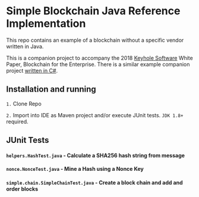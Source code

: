 # Simple Blockchain Java Reference Implementation 

This repo contains an example of a blockchain without a specific vendor written in Java.

This is a companion project to accompany the 2018 [Keyhole Software](https://keyholesoftware.com) White Paper, Blockchain for the Enterprise. There is a similar example companion project [written in C#](https://github.com/in-the-keyhole/khs-blockchain-csharp-example).

## Installation and running 

`1.` Clone Repo  

`2.` Import into IDE as Maven project and/or execute JUnit tests. `JDK 1.8+` required.


## JUnit Tests 

#### `helpers.HashTest.java` - Calculate a SHA256 hash string from message 

#### `nonce.NonceTest.java` - Mine a Hash using a Nonce Key

#### `simple.chain.SimpleChainTest.java` - Create a block chain and add and order blocks
 
